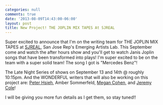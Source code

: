 ```yaml
---
categories: null
comments: true
date: '2013-08-09T14:43:00-06:00'
layout: post
title: New Project! THE JOPLIN MIX TAPES At SJREAL
---
```


Super excited to announce that I'm on the writing team for THE JOPLIN MIX TAPES at [SJREAL](http://www.sjrep.com/experience/real/), San Jose Rep's Emerging Artists Lab. This September come and watch the after hours show and you'll get to watch Janis Joplin songs that have been transformed into plays! I'm super excited to be on the team with a super solid team! The song I got is "Mercedes Benz"! 

The Late Night Series of shows on September 13 and 14th @ roughly 10:15pm. And the WONDERFUL writers that will also be working on this project are: [Peter Hsieh](http://peter-hsieh.com/Home_Page.html), Amber Sommerfeld, [Megan Cohen](http://plays.megancohen.com/), and [Jeremy Cole](http://jeremycole.org/)!

I will be giving you more fun details as I get them, so stay tuned!!